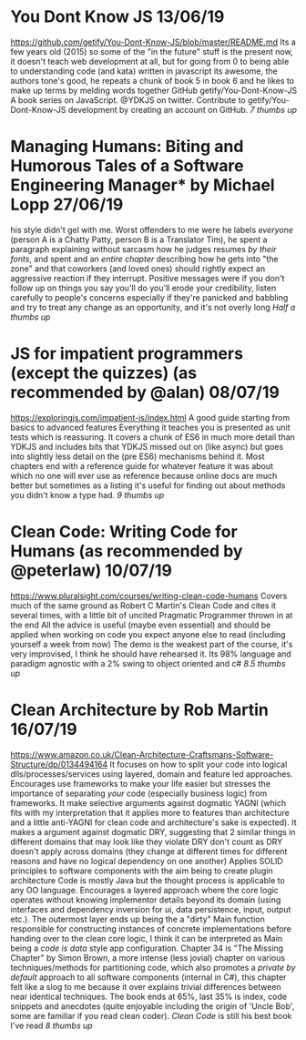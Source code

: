 # You Dont Know JS 13/06/19
https://github.com/getify/You-Dont-Know-JS/blob/master/README.md
Its a few years old (2015) so some of the "in the future" stuff is the present now, it doesn't teach web development at all, but for going from 0 to being able to understanding code (and kata) written in javascript its awesome, the authors tone's good, he repeats a chunk of book 5 in book 6 and he likes to make up terms by melding words together
GitHub
getify/You-Dont-Know-JS
A book series on JavaScript. @YDKJS on twitter. Contribute to getify/You-Dont-Know-JS development by creating an account on GitHub.
*7 thumbs up*

# Managing Humans: Biting and Humorous Tales of a Software Engineering Manager* by Michael Lopp 27/06/19
his style didn't gel with me.
Worst offenders to me were he labels _everyone_ (person A is a Chatty Patty, person B is a Translator Tim), he spent a paragraph explaining without sarcasm how he judges resumes _by their fonts_, and spent and an _entire chapter_ describing how he gets into "the zone" and that coworkers (and loved ones) should rightly expect an aggressive reaction if they interrupt.
Positive messages were if you don't follow up on things you say you'll do you'll erode your credibility, listen carefully to people's concerns especially if they're panicked and babbling and try to treat any change as an opportunity, and it's not overly long
*Half a thumbs up*

# JS for impatient programmers (except the quizzes) (as recommended by @alan) 08/07/19
https://exploringjs.com/impatient-js/index.html
A good guide starting from basics to advanced features
Everything it teaches you is presented as unit tests which is reassuring.
It covers a chunk of ES6 in much more detail than YDKJS and includes bits that YDKJS missed out on (like async) but goes into slightly less detail on the (pre ES6) mechanisms behind it.
Most chapters end with a reference guide for whatever feature it was about which no one will ever use as reference because online docs are much better but sometimes as a listing it's useful for finding out about methods you didn't know a type had.
*9 thumbs up*

# Clean Code: Writing Code for Humans (as recommended by @peterlaw) 10/07/19
https://www.pluralsight.com/courses/writing-clean-code-humans
Covers much of the same ground as Robert C Martin's Clean Code and cites it several times, with a little bit of uncited Pragmatic Programmer thrown in at the end
All the advice is useful (maybe even essential) and should be applied when working on code you expect anyone else to read (including yourself a week from now)
The demo is the weakest part of the course, it's very improvised, I think he should have rehearsed it.
Its 98% language and paradigm agnostic with a 2% swing to object oriented and c#
*8.5 thumbs up*

# Clean Architecture by Rob Martin 16/07/19
https://www.amazon.co.uk/Clean-Architecture-Craftsmans-Software-Structure/dp/0134494164
It focuses on how to split your code into logical dlls/processes/services using layered, domain and feature led approaches.
Encourages use frameworks to make your life easier but stresses the importance of separating _your_ code (especially business logic) from frameworks.
It make selective arguments against dogmatic YAGNI (which fits with my interpretation that it applies more to features than architecture and a little anti-YAGNI for clean code and architecture's sake is expected).
It makes a argument against dogmatic DRY, suggesting that 2 similar things in different domains that may look like they violate DRY don't count as DRY doesn't apply across domains (they change at different times for different reasons and have no logical dependency on one another)
Applies SOLID principles to software components with the aim being to create plugin architecture
Code is mostly Java but the thought process is applicable to any OO language.
Encourages a layered approach where the core logic operates without knowing implementor details beyond its domain (using interfaces and dependency inversion for ui, data persistence, input, output etc.).
The outermost layer ends up being the a "dirty" Main function responsible for constructing instances of concrete implementations before handing over to the clean core logic, I think it can be interpreted as Main being a _code is data_ style app configuration.
Chapter 34 is "The Missing Chapter" by Simon Brown, a more intense (less jovial) chapter on various techniques/methods for partitioning code, which also promotes a _private by default_ approach to all software components (internal in C#), this chapter felt like a slog to me because it over explains trivial differences between near identical techniques.
The book ends at 65%, last 35% is index, code snippets and anecdotes (quite enjoyable including the origin of 'Uncle Bob', some are familiar if you read clean coder).
_Clean Code_ is still his best book I've read
*8 thumbs up*
